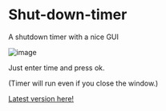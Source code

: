 # Shut-down-timer
A shutdown timer with a nice GUI


![image](https://github.com/TobiasUr/Shut-down-timer/assets/68461330/cb8d0f6a-760c-480e-a42c-7a1c978e60ec)


Just enter time and press ok.

(Timer will run even if you close the window.)


<a href="/tag/1.2.2](https://github.com/TobiasUr/Shut-down-timer/releases/latest">Latest version here!</a>
